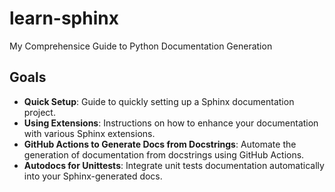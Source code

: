 # learn-sphinx
My Comprehensice Guide to Python Documentation Generation

## Goals

- **Quick Setup**: Guide to quickly setting up a Sphinx documentation project.
- **Using Extensions**: Instructions on how to enhance your documentation with various Sphinx extensions.
- **GitHub Actions to Generate Docs from Docstrings**: Automate the generation of documentation from docstrings using GitHub Actions.
- **Autodocs for Unittests**: Integrate unit tests documentation automatically into your Sphinx-generated docs.

